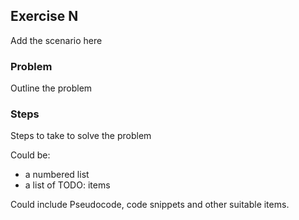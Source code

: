 
## Exercise N

Add the scenario here
### Problem
Outline the problem

### Steps
Steps to take to solve the problem

Could be:
- a numbered list
- a list of TODO: items

Could include Pseudocode, code snippets and other suitable items.



